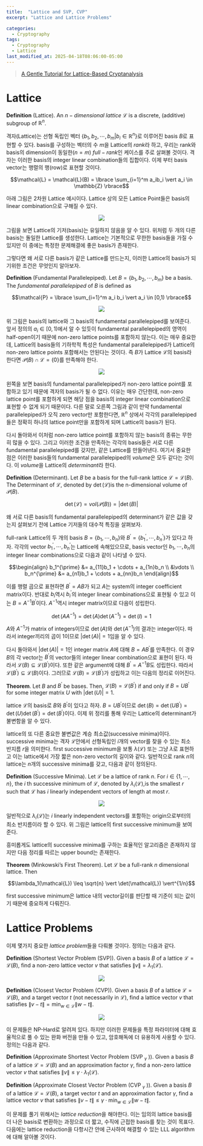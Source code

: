 ```yaml
---
title:  "Lattice and SVP, CVP"
excerpt: "Lattice and Lattice Problems"

categories:
  - Cryptography
tags:
  - Cryptography
  - Lattice
last_modified_at: 2025-04-18T08:06:00-05:00
---
```


> [A Gentle Tutorial for Lattice-Based Cryptanalysis](https://eprint.iacr.org/2023/032.pdf)

# Lattice

**Definition** (Lattice). An $n-dimensional \ lattice \ \mathcal{L}$ is a discrete, (additive) subgroup of $\mathbb{R}^n$.

격자(Lattice)는 선형 독립인 벡터 $\lbrace b_1, b_2, \cdots, b_m \vert b_i \in \mathbb{R}^n\rbrace$로 이루어진 basis $B$로 표현할 수 있다. basis를 구성하는 벡터의 수 $m$을 Lattice의 $rank$라 하고, 우리는 rank와 basis의 dimension이 동일한($n=m$) $full-rank$인 케이스를 주로 살펴볼 것이다. 격자는 이러한 basis의 integer linear combination들의 집합이다. 이제 부터 basis vector는 행렬의 행(row)로 표현할 것이다. 

$$\mathcal{L} = \mathcal{L}(B) = \lbrace \sum_{i=1}^m a_ib_i \vert a_i \in \mathbb{Z} \rbrace$$

아래 그림은 2차원 Lattice 예시이다. Lattice 상의 모든 Lattice Point들은 basis의 linear combination으로 구해질 수 있다. 

<p align="center"><img src="https://github.com/user-attachments/assets/d16ff337-5243-4d42-8859-c5691178bec2" height="" width=""></p>

그림을 보면 Lattice의 기저(basis)는 유일하지 않음을 알 수 있다. 위처럼 두 개의 다른 basis는 돌일한 Lattice를 생성한다. Lattice는 기본적으로 무한한 basis들을 가질 수 있지만 이 중에는 특정한 문제해결에 좋은 basis가 존재한다. 

그렇다면 왜 서로 다른 basis가 같은 Lattice를 만드는지, 이러한 Lattice의 basis가 되기위한 조건은 무엇인지 알아보자. 

**Definition** (Fundamental Parallelepiped). Let $B=\lbrace b_1, b_2, \cdots, b_m\rbrace$ be a basis. The $fundamental \ parallelepiped$ of $B$ is defined as

$$\mathcal{P} = \lbrace \sum_{i=1}^m a_i b_i \vert a_i \in [0,1) \rbrace$$

<p align="center"><img src="https://github.com/user-attachments/assets/350e4cdd-a059-442e-8b27-649884ba03c6" height="" width=""></p>

위 그림은  basis의 lattice와 그 basis의 fundamental parallelepiped를 보여준다. 앞서 정의의 $a_i \in [0,1)$에서 알 수 있듯이 fundamental parallelepiped의 영역이 half-open이기 때문에 non-zero lattice points를 포함하지 않는다. 이는 매우 중요한데, Lattice의 basis들의 기하학적 특성은 fundamental parallelepiped가 Lattice의 non-zero lattice points 포함해서는 안된다는 것이다. 즉 $B$가 Lattice $\mathcal{L}$의 basis라 한다면 $\mathcal{P}(B) \cap \mathcal{L} = \lbrace 0 \rbrace$를 만족해야 한다. 

<p align="center"><img src="https://github.com/user-attachments/assets/c835a2b5-cadc-4888-9a4c-2b13b51f9684" height="" width=""></p>

왼쪽을 보면 basis의 fundamental parallelepiped가 non-zero lattice point를 포함하고 있기 때문에 격자의 basis가 될 수 없다. 이유는 매우 간단한데, non-zero lattice point를 포함하게 되면 해당 점을 basis의 integer linear combination으로 표현할 수 없게 되기 때문이다. 다른 말로 오른쪽 그림과 같이 만약 fundamental parallelepiped가 오직 zero vector만 포함한다면, $\mathbb{R}^n$ 상에서 각각의 parallelepiped들은 정확히 하나의 lattice point만을 포함하게 되며 Lattice의 basis가 된다. 

다시 돌아와서 이처럼 non-zero lattice point를 포함하지 않는 basis의 종류는 무한히 많을 수 있다. 그리고 이러한 조건을 만족하는 각각의 basis들은 서로 다른 fundamental parallelepiped를 갖지만, 같은 Lattice를 만들어낸다. 여기서 중요한 점은 이러한 basis들의 fundamental parallelepiped의 $volume$은 모두 같다는 것이다. 이 $volume$을 Lattice의 $determinant$라 한다. 

**Definition** (Determinant). Let $B$ be a basis for the full-rank lattice $\mathcal{L} = \mathcal{L}(B)$. The Determinant of $\mathcal{L}$, denoted by $\det(\mathcal{L})$is the n-dimensional volume of $\mathcal{P}(B)$. 

$$\det(\mathcal{L}) = vol(\mathcal{P}(B)) = \vert \det(B) \vert$$

왜 서로 다른 basis의 fundamental parallelepiped의 determinant가 같은 값을 갖는지 살펴보기 전에 Lattice 기저들의 대수적 특징을 살펴보자. 

full-rank Lattice의 두 개의 basis $B = \lbrace b_1, \cdots, b_n \rbrace$와 $B^{\prime} = \lbrace b_1^{\prime}, \cdots, b_n^{\prime} \rbrace$가 있다고 하자. 각각의 vector $b_1^{\prime}, \cdots, b_n^{\prime}$는 Lattice에 속해있으므로, basis vector인 $b_1, \cdots, b_n$의 integer linear combinations으로 다음과 같이 나타낼 수 있다. 

$$\begin{align}
b_1^{\prime} &= a_{11}b_1 + \cdots + a_{1n}b_n \\ 
&\vdots \\ 
b_n^{\prime} &= a_{n1}b_1 + \cdots + a_{nn}b_n
\end{align}$$

이를 행렬 곱으로 표현하면 $B^{\prime} = AB$가 되고 $A$는 system의 integer coefficient matrix이다. 반대로 $b_i$역시 $b_i^{\prime}$의 integer linear combinations으로 표현될 수 있고 이는 $B=A^{-1}B^{\prime}$이다. $A^{-1}$역시 integer matrix이므로 다음이 성립한다. 

$$\det(AA^{-1}) = \det(A)\det(A^{-1}) = \det(I) = 1$$ 

$A$와 $A^{-1}$가 matrix of integers이므로 $\det(A)$와 $\det(A^{-1})$의 결과는 integer이다. 따라서 integer끼리의 곱이 1이므로 $\vert \det(A) \vert = 1$임을 알 수 있다. 

다시 돌아와서 $\vert \det(A) \vert = 1$인 integer matrix $A$에 대해 $B=AB^{\prime}$를 만족한다. 이 경우 $B$의 각 vector는 $B^{\prime}$의 vector들의 integer linear combination으로 표현이 된다. 따라서 $\mathcal{L}(B) \subseteq \mathcal{L}(B^{\prime})$이다. 또한 같은 argument에 대해 $B^{\prime} = A^{-1}B$도 성립한다. 따라서 $\mathcal{L}(B^{\prime}) \subseteq \mathcal{L}(B)$이다. 그러므로 $\mathcal{L}(B)=\mathcal{L}(B^{\prime})$가 성립하고 이는 다음의 정리로 이어진다. 

**Theorem**. Let $B$ and $B^{\prime}$ be bases. Then, $\mathcal{L}(B)=\mathcal{L}(B^{\prime})$ if and only if $B=UB^{\prime}$ for some integer matrix $U$ with $\vert \det(U) \vert = 1$. 

lattice $\mathcal{L}$의 basis로 $B$와 $B^{\prime}$이 있다고 하자. $B=UB^{\prime}$이므로 $\det(B) = \det(UB^{\prime}) = \det(U) \det(B^{\prime}) = \det(B^{\prime})$이다. 이제 위 정리를 통해 우리는 Lattice의 determinant가 불변함을 알 수 있다. 

lattice의 또 다른 중요한 불변값은 계승 최소값(successive minima)이다. successive minima는 격자 $\mathcal{L}$안에서 선형독립인 $i$개의 vector를 찾을 수 있는 최소 반지름 $r$을 의미한다. first successive minimum을 보통 $\lambda(\mathcal{L})$ 또는 그냥 $\lambda$로 표현하고 이는 lattice에서 가장 짧은 non-zero vector의 길이와 같다. 일반적으로 rank $n$의 lattice는 $n$개의 successive minima를 갖고, 다음과 같이 정의된다. 

**Definition** (Successive Minima). Let $\mathcal{L}$ be a lattice of rank $n$. For $i \in \lbrace 1, \cdots, n \rbrace$, the $i$ th successive minimum of $\mathcal{L}$, denoted by $\lambda_i(\mathcal{L})$,is the smallest $r$ such that $\mathcal{L}$ has $i$ linearly independent vectors of length at most $r$.

<p align="center"><img src="https://github.com/user-attachments/assets/9bd0a5e6-25c2-4659-9ec8-f5436ddbfb5f" height="" width=""></p>

일반적으로 $\lambda_i(\mathcal{L})$는 $i$ linearly independent vectors를 포함하는 origin으로부터의 최소 반지름이라 할 수 있다. 
위 그림은 lattice의 first successive minimum을 보여준다. 

흥미롭게도 lattice의 successive minima를 구하는 효율적인 알고리즘은 존재하지 않지만 다음 정리를 따르는 upper bound는 존재한다. 

**Theorem** (Minkowski’s First Theorem). Let $\mathcal{L}$ be a full-rank $n$ dimensional lattice. Then

$$\lambda_1(\mathcal{L}) \leq \sqrt{n} \vert \det(\mathcal{L}) \vert^{1/n}$$

first successive minimum은 lattice 내의 vector길이를 판단할 때 기준이 되는 값이기 때문에 중요하게 다뤄진다. 

# Lattice Problems

이제 몇가지 중요한 $lattice \ problem$들을 다뤄볼 것이다. 정의는 다음과 같다. 

**Definition** (Shortest Vector Problem (SVP)). Given a basis $B$ of a lattice $\mathcal{L}=\mathcal{L}(B)$, find a non-zero lattice vector $v$ that satisfies $\lVert v \rVert = \lambda_1 (\mathcal{L})$. 

<p align="center"><img src="https://github.com/user-attachments/assets/91303ffb-55f8-49c0-a947-99a2200d9e4d" height="" width=""></p>

**Definition** (Closest Vector Problem (CVP)). Given a basis $B$ of a lattice $\mathcal{L}=\mathcal{L}(B)$, and a target vector $t$ (not necessarily in $\mathcal{L}$), find a lattice vector $v$ that satisfies $\lVert v-t \rVert = \min_{w \in \mathcal{L}} \lVert w-t \rVert$.

<p align="center"><img src="https://github.com/user-attachments/assets/0eecc3d8-2b1b-40d3-b3f9-7b7526058989" height="" width=""></p>

이 문제들은 NP-Hard로 알려져 있다. 하지만 이러한 문제들을 특정 파라미터에 대해 효율적으로 풀 수 있는 완화 버전을 만들 수 있고, 암호해독에 더 유용하게 사용할 수 있다. 정의는 다음과 같다. 

**Definition** (Approximate Shortest Vector Problem (SVP ${}_{\gamma}$ )). Given a basis $B$ of a lattice $\mathcal{L}=\mathcal{L}(B)$ and an approximation factor $\gamma$, find a non-zero lattice vector $v$ that satisfies $\lVert v \rVert \leq \gamma \cdot \lambda_1(\mathcal{L})$. 

**Definition** (Approximate Closest Vector Problem (CVP ${}_{\gamma}$ )). Given a basis $B$ of a lattice $\mathcal{L}=\mathcal{L}(B)$, a target vector $t$ and an approximation factor $\gamma$, find a lattice vector $v$ that satisfies $\lVert v-t \rVert \leq \gamma \cdot \min _{w \in \mathcal{L}} \lVert w-t \rVert$.

이 문제를 풀기 위해서는 $lattice \ reduction$을 해야한다. 이는 임의의 lattice basis를 더 나은 basis로 변환하는 과정으로 더 짧고, 수직에 근접한 basis를 찾는 것이 목표다. 다음에는 lattice reduction을 다항시간 안에 근사하여 해결할 수 있는 LLL algorithm에 대해 알아볼 것이다. 

